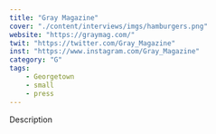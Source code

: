 ```yaml
---
title: "Gray Magazine"
cover: "./content/interviews/imgs/hamburgers.png"
website: "https://graymag.com/"
twit: "https://twitter.com/Gray_Magazine"
inst: "https://www.instagram.com/Gray_Magazine"
category: "G"
tags:
    - Georgetown
    - small
    - press
---
```


Description
